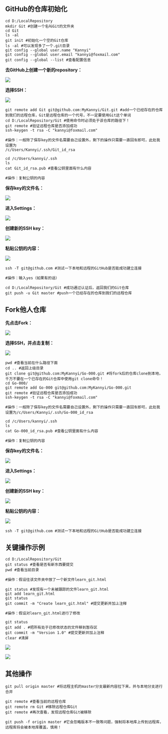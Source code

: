 ## GitHub的仓库初始化

```
cd D:/LocalRepository
mkdir Git #创建一个名叫Git的文件夹
cd Git
ls -al
git init #初始化一个空的Git仓库
ls -al #可以发现多了一个.git目录
git config --global user.name "Kannyi"
git config --global user.email "kannyi@foxmail.com"
git config --global --list #查看配置信息
```

**去GitHub上创建一个新的repository：**

![](Images/3.png)

**选择SSH：**

![](Images/4.png)

```
git remote add Git git@github.com:MyKannyi/Git.git #add一个已经存在的仓库到我们的远程仓库，Git是远程仓库的一个代号，不一定要使用Git这个单词
cd D:/LocalRepository/Git #使用命令时必须处于该仓库的路径下！
git remote #验证远程仓库是否添加成功
ssh-keygen -t rsa -C "kannyi@foxmail.com"

#操作：一般除了保存key的文件名需要自己设置外，剩下的操作只需要一直回车即可，此处我设置为
/c/Users/Kannyi/.ssh/Git_id_rsa

cd /c/Users/kannyi/.ssh
ls
cat Git_id_rsa.pub #查看公钥里面有什么内容

#操作：复制公钥的内容
```

**保存key的文件名：**

![](Images/5.png)

**进入Settings：**

![](Images/6.png)

**创建新的SSH key：**

![](Images/7.png)

**粘贴公钥的内容：**

![](Images/8.png)

```
ssh -T git@github.com #测试一下本地和远程的GitHub是否能成功建立连接

#操作：输入yes（如果有的话）

cd D:/LocalRepository/Git #成功通过认证后，返回我们的Git仓库
git push -u Git master #push一个已经存在的仓库到我们的远程仓库
```



## Fork他人仓库

**先点击Fork：**

![](Images/10.png)

**选择SSH，并点击复制：**

![](Images/9.png)

```
pwd #查看当前在什么路径下面
cd .. #返回上级目录
git clone git@github.com:MyKannyi/Go-000.git #将fork后的仓库clone到本地，千万不要在一个已存在的Git仓库中使用git clone命令！
cd Go-000/
git remote add Go-000 git@github.com:MyKannyi/Go-000.git
git remote #验证远程仓库是否添加成功
ssh-keygen -t rsa -C "kannyi@foxmail.com"

#操作：一般除了保存key的文件名需要自己设置外，剩下的操作只需要一直回车即可，此处我设置为/c/Users/Kannyi/.ssh/Go-000_id_rsa

cd /c/Users/kannyi/.ssh
ls
cat Go-000_id_rsa.pub #查看公钥里面有什么内容

#操作：复制公钥的内容
```

**保存key的文件名：**

![](Images/11.png)

**进入Settings：**

![](Images/6.png)

**创建新的SSH key：**

![](Images/7.png)

**粘贴公钥的内容：**

![](Images/12.png)

```
ssh -T git@github.com #测试一下本地和远程的GitHub是否能成功建立连接
```



## 关键操作示例

```
cd D:/LocalRepository/Git
git status #查看是否有新东西要提交
pwd #查看当前目录

#操作：假设往该文件夹中放了一个新文件learn_git.html

git status #发现有一个未被跟踪的文件learn_git.html
git add learn_git.html
git status
git commit -m "Create learn_git.html" #提交更新并加上注释

#操作：假设对learn_git.html进行了修改

git status
git add . #把所有处于已修改状态的文件移到暂存区
git commit -m "Version 1.0" #提交更新并加上注释
clear #清屏
```

![](Images/1.png)

![](Images/2.png)



## 其他操作

```
git pull origin master #将远程主机的master分支最新内容拉下来，并与本地分支进行合并
```

```
git remote #查看当前的远程仓库
git remote rm Git #移除远程仓库Git
git remote #再次查看，发现远程仓库Git被移除
```

```
git push -f origin master #它会忽略版本不一致等问题，强制将本地库上传到远程库，远程库将会被本地库覆盖，慎用！
```
